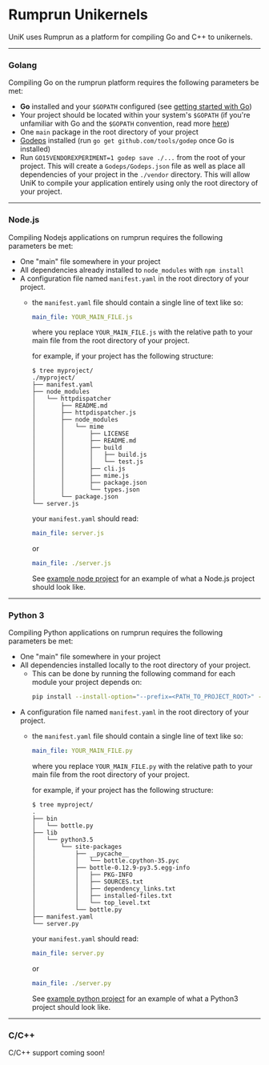 # Rumprun Unikernels

UniK uses Rumprun as a platform for compiling Go and C++ to unikernels.

---

### Golang
Compiling Go on the rumprun platform requires the following parameters be met:
* **Go** installed and your `$GOPATH` configured (see [getting started with Go](https://golang.org/doc/install))
* Your project should be located within your system's `$GOPATH` (if you're unfamiliar with Go and the `$GOPATH` convention, read more [here](http://stackoverflow.com/questions/7970390/what-should-be-the-values-of-gopath-and-goroot))
* One `main` package in the root directory of your project
* [Godeps](https://github.com/tools/godep) installed (run `go get github.com/tools/godep` once Go is installed)
* Run `GO15VENDOREXPERIMENT=1 godep save ./...` from the root of your project. This will create a `Godeps/Godeps.json` file as well as place all dependencies of your project in the `./vendor` directory. This will allow UniK to compile your application entirely using only the root directory of your project.

---

### Node.js
Compiling Nodejs applications on rumprun requires the following parameters be met:
* One "main" file somewhere in your project
* All dependencies already installed to `node_modules` with `npm install `
* A configuration file named `manifest.yaml` in the root directory of your project.
  * the `manifest.yaml` file should contain a single line of text like so:
    ```yaml
    main_file: YOUR_MAIN_FILE.js
    ```
    where you replace `YOUR_MAIN_FILE.js` with the relative path to your main file from the root directory of your project.

    for example, if your project has the following structure:
    ```
    $ tree myproject/
    ./myproject/
    ├── manifest.yaml
    ├── node_modules
    │   └── httpdispatcher
    │       ├── README.md
    │       ├── httpdispatcher.js
    │       ├── node_modules
    │       │   └── mime
    │       │       ├── LICENSE
    │       │       ├── README.md
    │       │       ├── build
    │       │       │   ├── build.js
    │       │       │   └── test.js
    │       │       ├── cli.js
    │       │       ├── mime.js
    │       │       ├── package.json
    │       │       └── types.json
    │       └── package.json
    └── server.js
    ```
    your `manifest.yaml` should read:
    ```yaml
    main_file: server.js
    ```
    or
    ```yaml
    main_file: ./server.js
    ```

    See [example node project](../examples/example-nodejs-app) for an example of what a Node.js project should look like.

---

### Python 3


Compiling Python applications on rumprun requires the following parameters be met:
* One "main" file somewhere in your project
* All dependencies installed locally to the root directory of your project.
  * This can be done by running the following command for each module your project depends on:
    ```bash
    pip install --install-option="--prefix=<PATH_TO_PROJECT_ROOT>" --ignore-installed <MODULE_NAME>
    ```
* A configuration file named `manifest.yaml` in the root directory of your project.
  * the `manifest.yaml` file should contain a single line of text like so:
    ```yaml
    main_file: YOUR_MAIN_FILE.py
    ```
    where you replace `YOUR_MAIN_FILE.py` with the relative path to your main file from the root directory of your project.

    for example, if your project has the following structure:
    ```
    $ tree myproject/
    .
    ├── bin
    │   └── bottle.py
    ├── lib
    │   └── python3.5
    │       └── site-packages
    │           ├── __pycache__
    │           │   └── bottle.cpython-35.pyc
    │           ├── bottle-0.12.9-py3.5.egg-info
    │           │   ├── PKG-INFO
    │           │   ├── SOURCES.txt
    │           │   ├── dependency_links.txt
    │           │   ├── installed-files.txt
    │           │   └── top_level.txt
    │           └── bottle.py
    ├── manifest.yaml
    └── server.py
    ```
    your `manifest.yaml` should read:
    ```yaml
    main_file: server.py
    ```
    or
    ```yaml
    main_file: ./server.py
    ```

    See [example python project](../examples/example-python3-httpd) for an example of what a Python3 project should look like.

---

### C/C++

C/C++ support coming soon!
